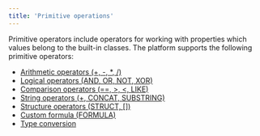 ```yaml
---
title: 'Primitive operations'
---
```


Primitive operators include operators for working with properties which values belong to the built-in classes. The platform supports the following primitive operators:

-   [Arithmetic operators (+, -, \*, /)](Arithmetic_operators_+_-_..._.md)
-   [Logical operators (AND, OR, NOT, XOR)](Logical_operators_AND_OR_NOT_XOR_.md)
-   [Comparison operators (==, \>, <, LIKE)](Comparison_operators_=_..._.md)
-   [String operators (+, CONCAT, SUBSTRING)](String_operators_+_CONCAT_SUBSTRING_.md)
-   [Structure operators (STRUCT, \[\])](Structure_operations_STRUCT_.md)
-   [Custom formula (FORMULA)](Custom_formula_FORMULA_.md)
-   [Type conversion](Type_conversion.md)

  
